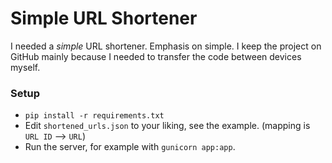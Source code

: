 # Simple URL Shortener

I needed a *simple* URL shortener. Emphasis on simple.
I keep the project on GitHub mainly because I needed to transfer
the code between devices myself.

### Setup
* `pip install -r requirements.txt`
* Edit `shortened_urls.json` to your liking, see the example. (mapping is `URL ID` --> `URL`)
* Run the server, for example with `gunicorn app:app`.